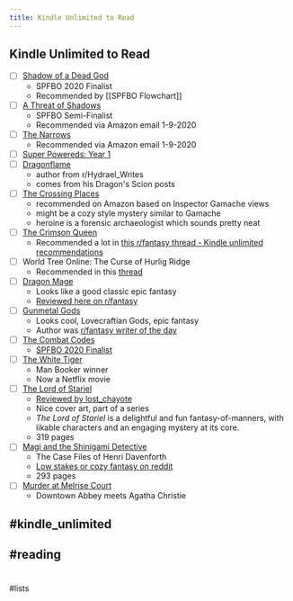 ```yaml
---
title: Kindle Unlimited to Read
---
```


## Kindle Unlimited to Read
- [ ] [Shadow of a Dead God](https://www.amazon.com/Shadow-Dead-God-Fantasy-Mystery-ebook/dp/B0888RFP2C/ref=sr_1_1?dchild=1&keywords=shadow+of+a+dead+god&qid=1605726888&sr=8-1)
	- SPFBO 2020 Finalist 
	- Recommended by [[SPFBO Flowchart]] 
- [ ] [A Threat of Shadows](https://www.amazon.com/Threat-Shadows-Keeper-Chronicles-Book-ebook/dp/B07H55LYC7)
	- SPFBO Semi-Finalist
	- Recommended via Amazon email 1-9-2020
- [ ] [The Narrows](https://www.amazon.com/Narrows-Travis-M-Riddle-ebook/dp/B07JD6583K)
	- Recommended via Amazon email 1-9-2020
- [ ] [Super Powereds: Year 1](https://www.amazon.com/Super-Powereds-Year-Drew-Hayes-ebook/dp/B00BIJ05F2)
- [ ] [Dragonflame](https://www.amazon.com/dp/B08R6HB1C6?tag=smallworlds05-20&geniuslink=true)
	- author from r/Hydrael_Writes
	- comes from his Dragon's Scion posts
- [ ] [The Crossing Places](https://www.amazon.com/gp/product/B003UV90G6?ref_=dbs_m_mng_rwt_calw_tkin_0&storeType=ebooks)
	- recommended on Amazon based on Inspector Gamache views
	- might be a cozy style mystery similar to Gamache
	- heroine is a forensic archaeologist which sounds pretty neat
- [ ] [The Crimson Queen](https://www.amazon.com/gp/product/B01MRTK9NF?ref_=dbs_m_mng_rwt_calw_tkin_0&storeType=ebooks)
	- Recommended a lot in [this r/fantasy thread - Kindle unlimited recommendations](https://www.reddit.com/r/Fantasy/comments/kwr3b8/kindle_unlimited_recommendations/)
- [ ]  World Tree Online: The Curse of Hurlig Ridge
    - Recommended in this [thread](https://reddit.com/r/litrpg/comments/l3f9t9/litrpg_with_good_relationships_andor_camaraderie/)
- [ ]  [Dragon Mage](https://www.amazon.com/Dragon-Mage-Fantasy-Adventure-Rivenworld-ebook/dp/B08PDQ5XT4/ref=mp_s_a_1_1?dchild=1&keywords=dragon+mage&qid=1611719020&sprefix=sragon+mage&sr=8-1)
    - Looks like a good classic epic fantasy
    - [Reviewed here on r/fantasy](https://reddit.com/r/Fantasy/comments/l5lm02/a_review_of_dragon_mage_by_ml_spencer_it_has/)
- [ ]  [Gunmetal Gods](https://www.amazon.com/gp/product/B08KRHBB6Z/)
    - Looks cool, Lovecraftian Gods, epic fantasy
    - Author was [r/fantasy writer of the day](https://www.reddit.com/r/Fantasy/comments/l651xc/gunmetal_gods_an_ottoman_fantasy_with_a/?utm_source=share&utm_medium=web2x&context=3)
- [ ]  [The Combat Codes](https://www.amazon.com/gp/product/B017OMXR7O)
    - [SPFBO 2020 Finalist](http://mark---lawrence.blogspot.com/2020/09/finalists-for-6th-spfbo.html)
- [ ]  [The White Tiger](https://www.amazon.com/gp/product/B0015DWLD0?storeType=ebooks&ref=ku_mw_rw_dp)
    - Man Booker winner
    - Now a Netflix movie
- [ ]  [The Lord of Stariel](https://www.amazon.com/Lord-Stariel-AJ-Lancaster-ebook/dp/B07HD681WN/ref=nodl_)
    - [Reviewed by lost_chayote](https://www.reddit.com/r/Fantasy/comments/klil2k/kindle_unlimited_reviews_the_lord_of_stariel_by/)
    - Nice cover art, part of a series
    - *The Lord of Stariel* is a delightful and fun fantasy-of-manners, with likable characters and an engaging mystery at its core.
    - 319 pages
- [ ]  [Magi and the Shinigami Detective](https://www.amazon.com/Magic-Shinigami-Detective-Files-Davenforth-ebook/dp/B07CH8KVSZ/ref=mp_s_a_1_1_sspa?dchild=1&keywords=honor+raconteur+case+files+of+henri+davenforth&qid=1611967987&sprefix=honor+racon&sr=8-1-spons&psc=1&spLa=ZW5jcnlwdGVkUXVhbGlmaWVyPUEyR0hJVkJEOEtEMUtWJmVuY3J5cHRlZElkPUEwMTQ4MjMxMzM3SEFZN1dVTzcwQiZlbmNyeXB0ZWRBZElkPUExMDM1ODU2Q0NMU1YzUlhWUVNaJndpZGdldE5hbWU9c3BfcGhvbmVfc2VhcmNoX2F0ZiZhY3Rpb249Y2xpY2tSZWRpcmVjdCZkb05vdExvZ0NsaWNrPXRydWU=)
    - The Case Files of Henri Davenforth
    - [Low stakes or cozy fantasy on reddit](https://reddit.com/r/Fantasy/comments/l7hg3l/low_stakes_or_cozy_fantasy/)
    - 293 pages
- [ ]  [Murder at Melrise Court](https://www.amazon.com/gp/aw/d/B07L3YWSM4?ref_=dbs_m_mng_wim_calw_tkin_0&storeType=ebooks)
    - Downtown Abbey meets Agatha Christie
## #kindle_unlimited
## #reading
#
#lists
